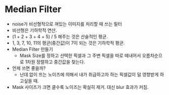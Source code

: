 # Median Filter
- noise가 비선형적으로 껴있는 이미지를 처리할 때 쓰는 필터
- 비선형은 기하학적 연산.
- (1 + 2 + 3 + 4 + 5) / 5 해주는 것은 산술적인 평균.
- 1, 3, 7, 10, 11의 평균(중간값)이 7이 되는 것은 기하학적 평균.
- Median Filter 만들기
    - Mask Size를 정하고 선택한 픽셀과 그 주변 픽셀을 따로 떼내어서 오름차순으로 1차원 정렬하고 중간값을 찾는다.
- 언제 쓰면 좋을까?
    - 난데 없이 뜨는 노이즈에 의해서 내가 취급하고자 하는 픽셀값이 덜 영향받게 하고싶을 때.
- Mask 사이즈가 크면 클수록 노이즈는 확실히 제거. 대신 blur 효과가 커짐.